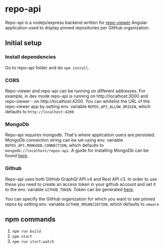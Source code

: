 # repo-api

Repo-api is a nodejs/express backend written for [repo-viewer](https://github.com/bjivanov/repo-viewer) Angular application used to display pinned repositories per GitHub organization.

## Initial setup

### Install dependencies
Go to repo-api folder and do `npm install`.

### CORS
Repo-viewer and repo-api can be running on different addresses. For example, in dev mode repo-api is running on http://localhost:3000 and repo-viewer - on http://localhost:4200.
You can whitelist the URL of the repo-viewer app by setting env. variable `REPOS_API_ALLOW_ORIGIN`, which defaults to `http://localhost:4200`

### MongoDb
Repo-api requires mongodb. That's where application users are persisted.
MongoDb connection string can be set using env. variable `REPOS_API_MONGODB_CONNECTION`, which defaults to `mongodb://localhost/repos-api`.
A guide for installing MongoDb can be found [here](https://docs.mongodb.com/manual/installation/).

### Github
Repo-api uses both GitHub GraphQl API v4 and Rest API v3.
In order to use these you need to create an access token in your github account and set it to the env. variable `GITHUB_TOKEN`. Token can be generated [here](https://github.com/settings/tokens).

You can specify the GitHub organization for which you want to see pinned repos by setting env. variable `GITHUB_ORGANIZATION`, which defaults to `vmware`

## npm commands
1. `npm run build`
2. `npm start`
3. `npm run start:watch`